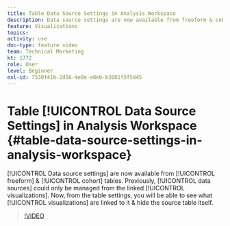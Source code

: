 ```yaml
---
title: Table Data Source Settings in Analysis Workspace
description: Data source settings are now available from freeform & cohort tables. Previously, data sources could only be managed from the linked visualizations. Now, from the table settings, you will be able to see what visualizations are linked to it & hide the source table itself. 
feature: Visualizations
topics: 
activity: use
doc-type: feature video
team: Technical Marketing
kt: 1772
role: User
level: Beginner
exl-id: 7530f41b-2d56-4e8e-a8eb-b3081f5f5d45
---
```

# Table [!UICONTROL Data Source Settings] in Analysis Workspace {#table-data-source-settings-in-analysis-workspace}

[!UICONTROL Data source settings] are now available from [!UICONTROL freeform] & [!UICONTROL cohort] tables. Previously, [!UICONTROL data sources] could only be managed from the linked [!UICONTROL visualizations]. Now, from the table settings, you will be able to see what [!UICONTROL visualizations] are linked to it & hide the source table itself.

>[!VIDEO](https://video.tv.adobe.com/v/23558/?quality=12)
